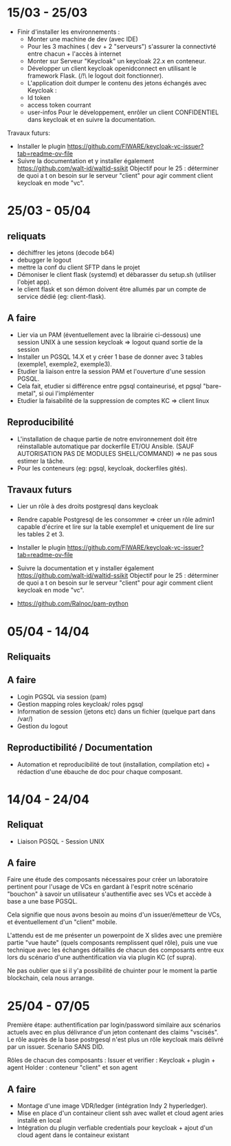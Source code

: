 # 15/03 - 25/03
* Finir d'installer les environnements :
   * Monter une machine de dev (avec IDE)
   * Pour les 3 machines ( dev + 2 "serveurs") s'assurer la connectivté entre chacun + l'accès à internet
   * Monter sur Serveur "Keycloak" un keycloak 22.x en conteneur.
   * Développer un client keycloak openidconnect en utilisant le framework Flask. (/!\ le logout doit fonctionner).
   * L'application doit dumper le contenu des jetons échangés avec Keycloak :
   *   Id token
   *   access token courrant
   *   user-infos 
 Pour le développement, enrôler un client CONFIDENTIEL dans keycloak et en suivre la documentation.


Travaux futurs:
*  Installer le plugin https://github.com/FIWARE/keycloak-vc-issuer?tab=readme-ov-file
*  Suivre la documentation et y installer également https://github.com/walt-id/waltid-ssikit
Objectif pour le 25 : déterminer de quoi a t on besoin sur le serveur "client" pour agir comment client keycloak en mode "vc". 

# 25/03 - 05/04

## reliquats
  * déchiffrer les jetons (decode b64)
  * debugger le logout
  * mettre la conf du client SFTP dans le projet
  * Démoniser le client flask (systemd) et débarasser du setup.sh (utiliser l'objet app).
  * le client flask et son démon doivent être allumés par un compte de service dédié (eg: client-flask).

## A faire
  * Lier via un PAM (éventuellement avec la librairie ci-dessous) une session UNIX à une session keycloak => logout quand sortie de la session
  * Installer un PGSQL 14.X et y créer 1 base de donner avec 3 tables (exemple1, exemple2, exemple3).
  * Etudier la liaison entre la session PAM et l'ouverture d'une session PGSQL.
  * Cela fait, etudier si différence entre pgsql containeurisé, et pgsql "bare-metal", si oui l'implémenter
  * Etudier la faisabilité de la suppression de comptes KC => client linux

## Reproducibilité
  * L'installation de chaque partie de notre environnement doit être réinstallable automatique par dockerfile ET/OU Ansible. (SAUF AUTORISATION PAS DE MODULES SHELL/COMMAND) => ne pas sous estimer la tâche.
  * Pour les conteneurs (eg: pgsql, keycloak, dockerfiles gités).

## Travaux futurs
 * Lier un rôle à des droits postgresql dans keycloak
 * Rendre capable Postgresql de les consommer => créer un rôle admin1 capable d'écrire et lire sur la table exemple1 et uniquement de lire sur les tables 2 et 3.
 *  Installer le plugin https://github.com/FIWARE/keycloak-vc-issuer?tab=readme-ov-file
 *  Suivre la documentation et y installer également https://github.com/walt-id/waltid-ssikit
Objectif pour le 25 : déterminer de quoi a t on besoin sur le serveur "client" pour agir comment client keycloak en mode "vc". 


* https://github.com/Ralnoc/pam-python

# 05/04 - 14/04 

## Reliquaits 

## A faire
  * Login PGSQL via session (pam)
  * Gestion mapping roles keycloak/ roles pgsql
  * Information de session (jetons etc) dans un fichier (quelque part dans /var/)
  * Gestion du logout

## Reproductibilité / Documentation
  * Automation et reproducibilité de tout (installation, compilation etc) + rédaction d'une ébauche de doc pour chaque composant.
  

# 14/04 - 24/04

## Reliquat

 * Liaison PGSQL - Session UNIX

## A faire

Faire une étude des composants nécessaires pour créer un laboratoire pertinent pour l'usage de VCs en gardant à l'esprit notre scénario "bouchon" à savoir un utilisateur s'authentifie avec ses VCs et accède à base a une base PGSQL.

Cela signifie que nous avons besoin au moins d'un issuer/émetteur de VCs, et éventuellement d'un "client" mobile.

L'attendu est de me présenter un powerpoint de X slides avec une première partie "vue haute" (quels composants remplissent quel rôle), puis une vue technique avec les échanges détaillés de chacun des composants entre eux lors du scénario d'une authentification via via plugin KC (cf supra).

Ne pas oublier que si il y'a possibilité de chuinter pour le moment la partie blockchain, cela nous arrange.


# 25/04 - 07/05

Première étape: authentification par login/password similaire aux scénarios actuels avec en plus délivrance d'un jeton contenant des claims "vscisés". Le rôle auprès de la base postrgesql n'est plus un rôle keycloak mais délivré par un issuer. Scenario SANS DID.



Rôles de chacun des composants :
Issuer et verifier : Keycloak + plugin + agent
Holder : conteneur "client" et son agent

## A faire 
* Montage d'une image VDR/ledger (intégration Indy 2 hyperledger).
* Mise en place d'un containeur client ssh avec wallet et cloud agent aries installé en local 
* Intégration du plugin verfiable credentials pour keycloak + ajout d'un cloud agent dans le containeur existant
